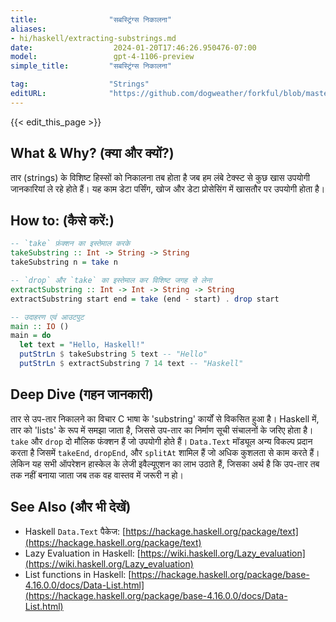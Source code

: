 ```yaml
---
title:                "सबस्ट्रिंग्स निकालना"
aliases:
- hi/haskell/extracting-substrings.md
date:                  2024-01-20T17:46:26.950476-07:00
model:                 gpt-4-1106-preview
simple_title:         "सबस्ट्रिंग्स निकालना"

tag:                  "Strings"
editURL:              "https://github.com/dogweather/forkful/blob/master/content/hi/haskell/extracting-substrings.md"
---
```


{{< edit_this_page >}}

## What & Why? (क्या और क्यों?)
तार (strings) के विशिष्ट हिस्सों को निकालना तब होता है जब हम लंबे टेक्स्ट से कुछ खास उपयोगी जानकारियां ले रहे होते हैं। यह काम डेटा पर्सिंग, खोज और डेटा प्रोसेसिंग में खासतौर पर उपयोगी होता है।

## How to: (कैसे करें:)
```haskell
-- `take` फ़ंक्शन का इस्तेमाल करके
takeSubstring :: Int -> String -> String
takeSubstring n = take n

-- `drop` और `take` का इस्तेमाल कर विशिष्ट जगह से लेना
extractSubstring :: Int -> Int -> String -> String
extractSubstring start end = take (end - start) . drop start

-- उदाहरण एवं आउटपुट
main :: IO ()
main = do
  let text = "Hello, Haskell!"
  putStrLn $ takeSubstring 5 text -- "Hello"
  putStrLn $ extractSubstring 7 14 text -- "Haskell"
```

## Deep Dive (गहन जानकारी)
तार से उप-तार निकालने का विचार C भाषा के 'substring' कार्यों से विकसित हुआ है। Haskell में, तार को 'lists' के रूप में समझा जाता है, जिससे उप-तार का निर्माण सूची संचालनों के जरिए होता है। `take` और `drop` दो मौलिक फंक्शन हैं जो उपयोगी होते हैं। `Data.Text` मॉड्यूल अन्य विकल्प प्रदान करता है जिसमें `takeEnd`, `dropEnd`, और `splitAt` शामिल हैं जो अधिक कुशलता से काम करते हैं। लेकिन यह सभी ऑपरेशन हास्केल के लेजी इवैल्यूएशन का लाभ उठाते हैं, जिसका अर्थ है कि उप-तार तब तक नहीं बनाया जाता जब तक वह वास्तव में जरूरी न हो।

## See Also (और भी देखें)
- Haskell `Data.Text` पैकेज: [https://hackage.haskell.org/package/text](https://hackage.haskell.org/package/text)
- Lazy Evaluation in Haskell: [https://wiki.haskell.org/Lazy_evaluation](https://wiki.haskell.org/Lazy_evaluation)
- List functions in Haskell: [https://hackage.haskell.org/package/base-4.16.0.0/docs/Data-List.html](https://hackage.haskell.org/package/base-4.16.0.0/docs/Data-List.html)
